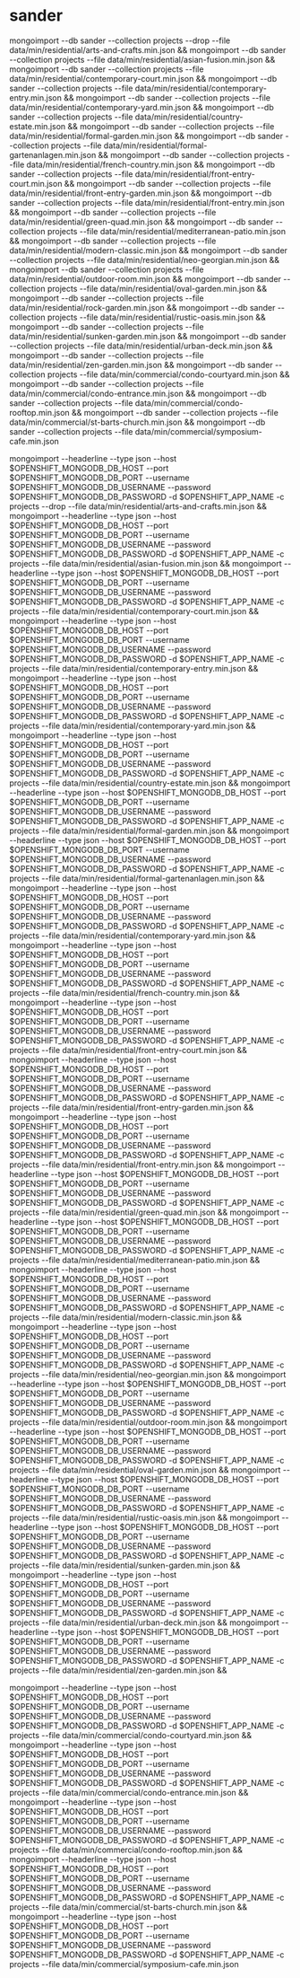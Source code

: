 # sander

mongoimport --db sander --collection projects --drop --file data/min/residential/arts-and-crafts.min.json &&
mongoimport --db sander --collection projects --file data/min/residential/asian-fusion.min.json &&
mongoimport --db sander --collection projects --file data/min/residential/contemporary-court.min.json &&
mongoimport --db sander --collection projects --file data/min/residential/contemporary-entry.min.json &&
mongoimport --db sander --collection projects --file data/min/residential/contemporary-yard.min.json &&
mongoimport --db sander --collection projects --file data/min/residential/country-estate.min.json &&
mongoimport --db sander --collection projects --file data/min/residential/formal-garden.min.json &&
mongoimport --db sander --collection projects --file data/min/residential/formal-gartenanlagen.min.json &&
mongoimport --db sander --collection projects --file data/min/residential/french-country.min.json &&
mongoimport --db sander --collection projects --file data/min/residential/front-entry-court.min.json &&
mongoimport --db sander --collection projects --file data/min/residential/front-entry-garden.min.json &&
mongoimport --db sander --collection projects --file data/min/residential/front-entry.min.json &&
mongoimport --db sander --collection projects --file data/min/residential/green-quad.min.json &&
mongoimport --db sander --collection projects --file data/min/residential/mediterranean-patio.min.json &&
mongoimport --db sander --collection projects --file data/min/residential/modern-classic.min.json &&
mongoimport --db sander --collection projects --file data/min/residential/neo-georgian.min.json &&
mongoimport --db sander --collection projects --file data/min/residential/outdoor-room.min.json &&
mongoimport --db sander --collection projects --file data/min/residential/oval-garden.min.json &&
mongoimport --db sander --collection projects --file data/min/residential/rock-garden.min.json &&
mongoimport --db sander --collection projects --file data/min/residential/rustic-oasis.min.json &&
mongoimport --db sander --collection projects --file data/min/residential/sunken-garden.min.json &&
mongoimport --db sander --collection projects --file data/min/residential/urban-deck.min.json &&
mongoimport --db sander --collection projects --file data/min/residential/zen-garden.min.json &&
mongoimport --db sander --collection projects --file data/min/commercial/condo-courtyard.min.json &&
mongoimport --db sander --collection projects --file data/min/commercial/condo-entrance.min.json &&
mongoimport --db sander --collection projects --file data/min/commercial/condo-rooftop.min.json &&
mongoimport --db sander --collection projects --file data/min/commercial/st-barts-church.min.json &&
mongoimport --db sander --collection projects --file data/min/commercial/symposium-cafe.min.json

mongoimport --headerline --type json --host $OPENSHIFT_MONGODB_DB_HOST --port $OPENSHIFT_MONGODB_DB_PORT --username $OPENSHIFT_MONGODB_DB_USERNAME --password $OPENSHIFT_MONGODB_DB_PASSWORD -d $OPENSHIFT_APP_NAME -c projects --drop --file data/min/residential/arts-and-crafts.min.json &&
mongoimport --headerline --type json --host $OPENSHIFT_MONGODB_DB_HOST --port $OPENSHIFT_MONGODB_DB_PORT --username $OPENSHIFT_MONGODB_DB_USERNAME --password $OPENSHIFT_MONGODB_DB_PASSWORD -d $OPENSHIFT_APP_NAME -c projects --file data/min/residential/asian-fusion.min.json &&
mongoimport --headerline --type json --host $OPENSHIFT_MONGODB_DB_HOST --port $OPENSHIFT_MONGODB_DB_PORT --username $OPENSHIFT_MONGODB_DB_USERNAME --password $OPENSHIFT_MONGODB_DB_PASSWORD -d $OPENSHIFT_APP_NAME -c projects --file data/min/residential/contemporary-court.min.json &&
mongoimport --headerline --type json --host $OPENSHIFT_MONGODB_DB_HOST --port $OPENSHIFT_MONGODB_DB_PORT --username $OPENSHIFT_MONGODB_DB_USERNAME --password $OPENSHIFT_MONGODB_DB_PASSWORD -d $OPENSHIFT_APP_NAME -c projects --file data/min/residential/contemporary-entry.min.json &&
mongoimport --headerline --type json --host $OPENSHIFT_MONGODB_DB_HOST --port $OPENSHIFT_MONGODB_DB_PORT --username $OPENSHIFT_MONGODB_DB_USERNAME --password $OPENSHIFT_MONGODB_DB_PASSWORD -d $OPENSHIFT_APP_NAME -c projects --file data/min/residential/contemporary-yard.min.json &&
mongoimport --headerline --type json --host $OPENSHIFT_MONGODB_DB_HOST --port $OPENSHIFT_MONGODB_DB_PORT --username $OPENSHIFT_MONGODB_DB_USERNAME --password $OPENSHIFT_MONGODB_DB_PASSWORD -d $OPENSHIFT_APP_NAME -c projects --file data/min/residential/country-estate.min.json &&
mongoimport --headerline --type json --host $OPENSHIFT_MONGODB_DB_HOST --port $OPENSHIFT_MONGODB_DB_PORT --username $OPENSHIFT_MONGODB_DB_USERNAME --password $OPENSHIFT_MONGODB_DB_PASSWORD -d $OPENSHIFT_APP_NAME -c projects --file data/min/residential/formal-garden.min.json &&
mongoimport --headerline --type json --host $OPENSHIFT_MONGODB_DB_HOST --port $OPENSHIFT_MONGODB_DB_PORT --username $OPENSHIFT_MONGODB_DB_USERNAME --password $OPENSHIFT_MONGODB_DB_PASSWORD -d $OPENSHIFT_APP_NAME -c projects --file data/min/residential/formal-gartenanlagen.min.json &&
mongoimport --headerline --type json --host $OPENSHIFT_MONGODB_DB_HOST --port $OPENSHIFT_MONGODB_DB_PORT --username $OPENSHIFT_MONGODB_DB_USERNAME --password $OPENSHIFT_MONGODB_DB_PASSWORD -d $OPENSHIFT_APP_NAME -c projects --file data/min/residential/contemporary-yard.min.json &&
mongoimport --headerline --type json --host $OPENSHIFT_MONGODB_DB_HOST --port $OPENSHIFT_MONGODB_DB_PORT --username $OPENSHIFT_MONGODB_DB_USERNAME --password $OPENSHIFT_MONGODB_DB_PASSWORD -d $OPENSHIFT_APP_NAME -c projects --file data/min/residential/french-country.min.json &&
mongoimport --headerline --type json --host $OPENSHIFT_MONGODB_DB_HOST --port $OPENSHIFT_MONGODB_DB_PORT --username $OPENSHIFT_MONGODB_DB_USERNAME --password $OPENSHIFT_MONGODB_DB_PASSWORD -d $OPENSHIFT_APP_NAME -c projects --file data/min/residential/front-entry-court.min.json &&
mongoimport --headerline --type json --host $OPENSHIFT_MONGODB_DB_HOST --port $OPENSHIFT_MONGODB_DB_PORT --username $OPENSHIFT_MONGODB_DB_USERNAME --password $OPENSHIFT_MONGODB_DB_PASSWORD -d $OPENSHIFT_APP_NAME -c projects --file data/min/residential/front-entry-garden.min.json &&
mongoimport --headerline --type json --host $OPENSHIFT_MONGODB_DB_HOST --port $OPENSHIFT_MONGODB_DB_PORT --username $OPENSHIFT_MONGODB_DB_USERNAME --password $OPENSHIFT_MONGODB_DB_PASSWORD -d $OPENSHIFT_APP_NAME -c projects --file data/min/residential/front-entry.min.json &&
mongoimport --headerline --type json --host $OPENSHIFT_MONGODB_DB_HOST --port $OPENSHIFT_MONGODB_DB_PORT --username $OPENSHIFT_MONGODB_DB_USERNAME --password $OPENSHIFT_MONGODB_DB_PASSWORD -d $OPENSHIFT_APP_NAME -c projects --file data/min/residential/green-quad.min.json &&
mongoimport --headerline --type json --host $OPENSHIFT_MONGODB_DB_HOST --port $OPENSHIFT_MONGODB_DB_PORT --username $OPENSHIFT_MONGODB_DB_USERNAME --password $OPENSHIFT_MONGODB_DB_PASSWORD -d $OPENSHIFT_APP_NAME -c projects --file data/min/residential/mediterranean-patio.min.json &&
mongoimport --headerline --type json --host $OPENSHIFT_MONGODB_DB_HOST --port $OPENSHIFT_MONGODB_DB_PORT --username $OPENSHIFT_MONGODB_DB_USERNAME --password $OPENSHIFT_MONGODB_DB_PASSWORD -d $OPENSHIFT_APP_NAME -c projects --file data/min/residential/modern-classic.min.json &&
mongoimport --headerline --type json --host $OPENSHIFT_MONGODB_DB_HOST --port $OPENSHIFT_MONGODB_DB_PORT --username $OPENSHIFT_MONGODB_DB_USERNAME --password $OPENSHIFT_MONGODB_DB_PASSWORD -d $OPENSHIFT_APP_NAME -c projects --file data/min/residential/neo-georgian.min.json &&
mongoimport --headerline --type json --host $OPENSHIFT_MONGODB_DB_HOST --port $OPENSHIFT_MONGODB_DB_PORT --username $OPENSHIFT_MONGODB_DB_USERNAME --password $OPENSHIFT_MONGODB_DB_PASSWORD -d $OPENSHIFT_APP_NAME -c projects --file data/min/residential/outdoor-room.min.json &&
mongoimport --headerline --type json --host $OPENSHIFT_MONGODB_DB_HOST --port $OPENSHIFT_MONGODB_DB_PORT --username $OPENSHIFT_MONGODB_DB_USERNAME --password $OPENSHIFT_MONGODB_DB_PASSWORD -d $OPENSHIFT_APP_NAME -c projects --file data/min/residential/oval-garden.min.json &&
mongoimport --headerline --type json --host $OPENSHIFT_MONGODB_DB_HOST --port $OPENSHIFT_MONGODB_DB_PORT --username $OPENSHIFT_MONGODB_DB_USERNAME --password $OPENSHIFT_MONGODB_DB_PASSWORD -d $OPENSHIFT_APP_NAME -c projects --file data/min/residential/rustic-oasis.min.json &&
mongoimport --headerline --type json --host $OPENSHIFT_MONGODB_DB_HOST --port $OPENSHIFT_MONGODB_DB_PORT --username $OPENSHIFT_MONGODB_DB_USERNAME --password $OPENSHIFT_MONGODB_DB_PASSWORD -d $OPENSHIFT_APP_NAME -c projects --file data/min/residential/sunken-garden.min.json &&
mongoimport --headerline --type json --host $OPENSHIFT_MONGODB_DB_HOST --port $OPENSHIFT_MONGODB_DB_PORT --username $OPENSHIFT_MONGODB_DB_USERNAME --password $OPENSHIFT_MONGODB_DB_PASSWORD -d $OPENSHIFT_APP_NAME -c projects --file data/min/residential/urban-deck.min.json &&
mongoimport --headerline --type json --host $OPENSHIFT_MONGODB_DB_HOST --port $OPENSHIFT_MONGODB_DB_PORT --username $OPENSHIFT_MONGODB_DB_USERNAME --password $OPENSHIFT_MONGODB_DB_PASSWORD -d $OPENSHIFT_APP_NAME -c projects --file data/min/residential/zen-garden.min.json &&

mongoimport --headerline --type json --host $OPENSHIFT_MONGODB_DB_HOST --port $OPENSHIFT_MONGODB_DB_PORT --username $OPENSHIFT_MONGODB_DB_USERNAME --password $OPENSHIFT_MONGODB_DB_PASSWORD -d $OPENSHIFT_APP_NAME -c projects --file data/min/commercial/condo-courtyard.min.json &&
mongoimport --headerline --type json --host $OPENSHIFT_MONGODB_DB_HOST --port $OPENSHIFT_MONGODB_DB_PORT --username $OPENSHIFT_MONGODB_DB_USERNAME --password $OPENSHIFT_MONGODB_DB_PASSWORD -d $OPENSHIFT_APP_NAME -c projects --file data/min/commercial/condo-entrance.min.json &&
mongoimport --headerline --type json --host $OPENSHIFT_MONGODB_DB_HOST --port $OPENSHIFT_MONGODB_DB_PORT --username $OPENSHIFT_MONGODB_DB_USERNAME --password $OPENSHIFT_MONGODB_DB_PASSWORD -d $OPENSHIFT_APP_NAME -c projects --file data/min/commercial/condo-rooftop.min.json &&
mongoimport --headerline --type json --host $OPENSHIFT_MONGODB_DB_HOST --port $OPENSHIFT_MONGODB_DB_PORT --username $OPENSHIFT_MONGODB_DB_USERNAME --password $OPENSHIFT_MONGODB_DB_PASSWORD -d $OPENSHIFT_APP_NAME -c projects --file data/min/commercial/st-barts-church.min.json &&
mongoimport --headerline --type json --host $OPENSHIFT_MONGODB_DB_HOST --port $OPENSHIFT_MONGODB_DB_PORT --username $OPENSHIFT_MONGODB_DB_USERNAME --password $OPENSHIFT_MONGODB_DB_PASSWORD -d $OPENSHIFT_APP_NAME -c projects --file data/min/commercial/symposium-cafe.min.json


